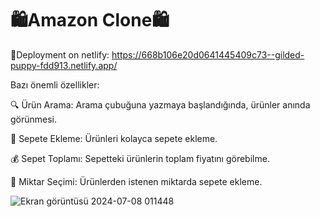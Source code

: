 # 🛍️Amazon Clone🛍️

🔗Deployment on netlify: https://668b106e20d0641445409c73--gilded-puppy-fdd913.netlify.app/ 

Bazı önemli özellikler:

🔍 Ürün Arama: Arama çubuğuna yazmaya başlandığında, ürünler anında görünmesi.

🛒 Sepete Ekleme: Ürünleri kolayca sepete ekleme.

💰 Sepet Toplamı: Sepetteki ürünlerin toplam fiyatını görebilme.

🔢 Miktar Seçimi: Ürünlerden istenen miktarda sepete ekleme.


![Ekran görüntüsü 2024-07-08 011448](https://github.com/zumrakb/amazon-redux/assets/139718764/4935e014-4b94-4901-9900-459a21a01773)
